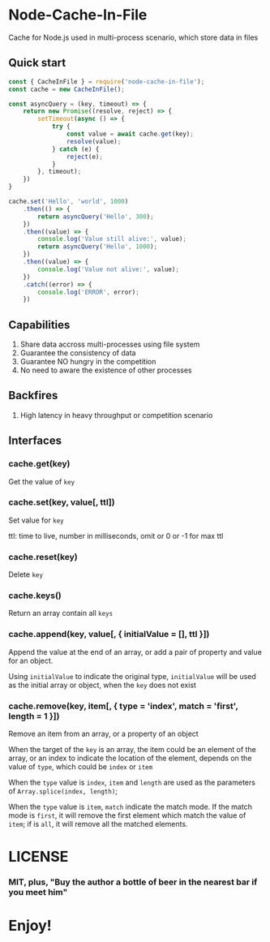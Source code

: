 # Node-Cache-In-File
Cache for Node.js used in multi-process scenario, which store data in files

Quick start
-----------
```javascript
const { CacheInFile } = require('node-cache-in-file');
const cache = new CacheInFile();

const asyncQuery = (key, timeout) => {
    return new Promise((resolve, reject) => {
        setTimeout(async () => {
            try {
                const value = await cache.get(key);
                resolve(value);
            } catch (e) {
                reject(e);
            }
        }, timeout);
    })
}

cache.set('Hello', 'world', 1000)
    .then(() => {
        return asyncQuery('Hello', 300);
    })
    .then((value) => {
        console.log('Value still alive:', value);
        return asyncQuery('Hello', 1000);
    })
    .then((value) => {
        console.log('Value not alive:', value);
    })
    .catch((error) => {
        console.log('ERROR', error);
    })
```

Capabilities
------------
1. Share data accross multi-processes using file system
1. Guarantee the consistency of data
1. Guarantee NO hungry in the competition
1. No need to aware the existence of other processes

Backfires
---------
1. High latency in heavy throughput or competition scenario 

Interfaces
----------
### cache.get(key)
Get the value of `key`

### cache.set(key, value[, ttl])
Set value for `key`

ttl: time to live, number in milliseconds, omit or 0 or -1 for max ttl

### cache.reset(key)
Delete `key`

### cache.keys()
Return an array contain all `keys`

### cache.append(key, value[, { initialValue = [], ttl }])
Append the value at the end of an array, or add a pair of property and value for an object.

Using `initialValue` to indicate the original type, `initialValue` will be used as the initial array or object, when the `key` does not exist

### cache.remove(key, item[, { type = 'index', match = 'first', length = 1 }])
Remove an item from an array, or a property of an object

When the target of the `key` is an array, the item could be an element of the array, or an index to indicate the location of the element, depends on the value of `type`, which could be `index` or `item`

When the `type` value is `index`, `item` and `length` are used as the parameters of `Array.splice(index, length)`;

When the `type` value is `item`, `match` indicate the match mode. If the match mode is `first`, it will remove the first element which match the value of `item`; if is `all`, it will remove all the matched elements.

# LICENSE
### MIT, plus, "Buy the author a bottle of beer in the nearest bar if you meet him"

# Enjoy!
